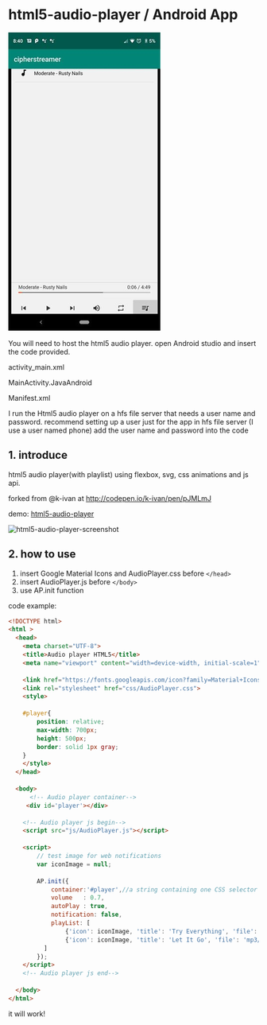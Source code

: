 # html5-audio-player / Android App


![Musicplayer](Musicplayer.jpg)



You will need to host the html5 audio player. 
open Android studio and insert the code provided.


activity_main.xml

MainActivity.JavaAndroid

Manifest.xml


I run the Html5 audio player on a hfs file server that needs a user name and password.
recommend setting up a user just for the app in hfs file server (I use a user named phone)
add the user name and password into the code 






## 1. introduce
html5 audio player(with playlist) using flexbox, svg, css animations and  js api.

forked from @k-ivan at http://codepen.io/k-ivan/pen/pJMLmJ

demo: [html5-audio-player](https://likev.github.io/html5-audio-player/ 'html5-audio-player demo')

![html5-audio-player-screenshot](html5-audio-player.png)

## 2. how to use
1. insert Google Material Icons and AudioPlayer.css before `</head>`
2. insert AudioPlayer.js before `</body>`
3. use AP.init function

code example:
```html
<!DOCTYPE html>
<html >
  <head>
    <meta charset="UTF-8">
    <title>Audio player HTML5</title>
    <meta name="viewport" content="width=device-width, initial-scale=1">

    <link href="https://fonts.googleapis.com/icon?family=Material+Icons" rel="stylesheet">
    <link rel="stylesheet" href="css/AudioPlayer.css">
    <style>

    #player{
        position: relative;
        max-width: 700px;
        height: 500px;
        border: solid 1px gray;
    }
    </style>
  </head>

  <body>
      <!-- Audio player container-->
     <div id='player'></div>

    <!-- Audio player js begin-->
    <script src="js/AudioPlayer.js"></script>

    <script>
        // test image for web notifications
        var iconImage = null;

        AP.init({
            container:'#player',//a string containing one CSS selector
            volume   : 0.7,
            autoPlay : true,
            notification: false,
            playList: [
                {'icon': iconImage, 'title': 'Try Everything', 'file': 'mp3/try-everything.mp3'},
                {'icon': iconImage, 'title': 'Let It Go', 'file': 'mp3/let-it-go.mp3'}
          ]
        });
    </script>
    <!-- Audio player js end-->

  </body>
</html>
```

it will work!
